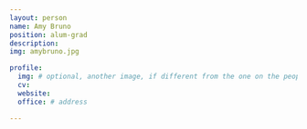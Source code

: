 ```yaml
---
layout: person
name: Amy Bruno
position: alum-grad
description:
img: amybruno.jpg

profile:
  img: # optional, another image, if different from the one on the people page
  cv:
  website:
  office: # address

---
```

